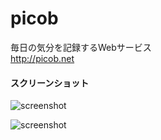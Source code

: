 picob
=======
毎日の気分を記録するWebサービス  
http://picob.net

#### スクリーンショット
![screenshot](https://raw.github.com/wiki/hogesuke/picob/img/picob_daily.jpg)

![screenshot](https://raw.github.com/wiki/hogesuke/picob/img/picob_cal2.jpg)
